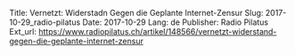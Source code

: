 Title: Vernetzt: Widerstadn Gegen die Geplante Internet-Zensur
Slug: 2017-10-29_radio-pilatus
Date: 2017-10-29
Lang: de
Publisher: Radio Pilatus
Ext_url: https://www.radiopilatus.ch/artikel/148566/vernetzt-widerstand-gegen-die-geplante-internet-zensur
